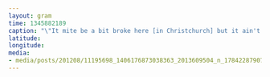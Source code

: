```yaml
---
layout: gram
time: 1345882189
caption: "\"It mite be a bit broke here [in Christchurch] but it ain't no Haiti.\" #graffiti"
latitude: 
longitude: 
media:
- media/posts/201208/11195698_1406176873038363_2013609504_n_17842287907000351.jpg
---
```

